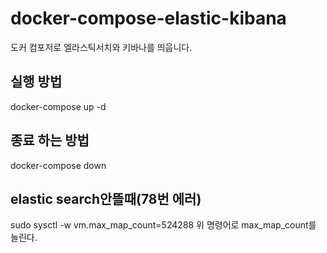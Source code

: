 # docker-compose-elastic-kibana
도커 컴포저로 엘라스틱서치와 키바나를 띄웁니다.

## 실행 방법
docker-compose up -d

## 종료 하는 방법
docker-compose down

## elastic search안뜰때(78번 에러)
sudo sysctl -w vm.max_map_count=524288
위 명령어로 max_map_count를 늘린다.
